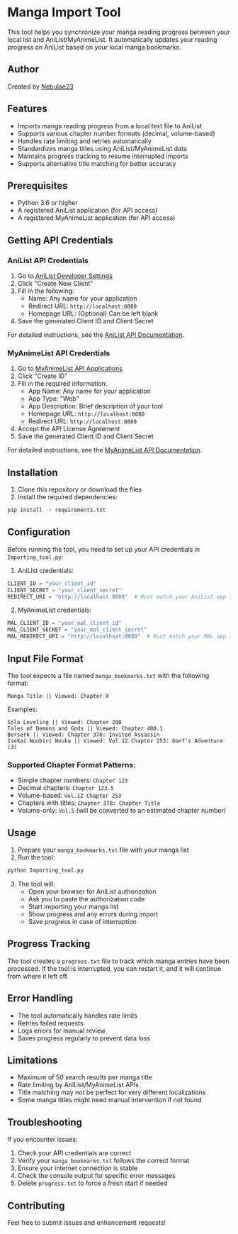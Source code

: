 # Manga Import Tool

This tool helps you synchronize your manga reading progress between your local list and AniList/MyAnimeList. It automatically updates your reading progress on AniList based on your local manga bookmarks.

## Author

Created by [Nebulae23](https://github.com/Nebulae23)

## Features

- Imports manga reading progress from a local text file to AniList
- Supports various chapter number formats (decimal, volume-based)
- Handles rate limiting and retries automatically
- Standardizes manga titles using AniList/MyAnimeList data
- Maintains progress tracking to resume interrupted imports
- Supports alternative title matching for better accuracy

## Prerequisites

- Python 3.6 or higher
- A registered AniList application (for API access)
- A registered MyAnimeList application (for API access)

## Getting API Credentials

### AniList API Credentials
1. Go to [AniList Developer Settings](https://anilist.co/settings/developer)
2. Click "Create New Client"
3. Fill in the following:
   - Name: Any name for your application
   - Redirect URL: `http://localhost:8080`
   - Homepage URL: (Optional) Can be left blank
4. Save the generated Client ID and Client Secret

For detailed instructions, see the [AniList API Documentation](https://anilist.gitbook.io/anilist-apiv2-docs/overview/oauth/getting-started).

### MyAnimeList API Credentials
1. Go to [MyAnimeList API Applications](https://myanimelist.net/apiconfig)
2. Click "Create ID"
3. Fill in the required information:
   - App Name: Any name for your application
   - App Type: "Web"
   - App Description: Brief description of your tool
   - Homepage URL: `http://localhost:8080`
   - Redirect URL: `http://localhost:8080`
4. Accept the API License Agreement
5. Save the generated Client ID and Client Secret

For detailed instructions, see the [MyAnimeList API Documentation](https://myanimelist.net/apiconfig/references/authorization).

## Installation

1. Clone this repository or download the files
2. Install the required dependencies:
```bash
pip install -r requirements.txt
```

## Configuration

Before running the tool, you need to set up your API credentials in `Importing_tool.py`:

1. AniList credentials:
```python
CLIENT_ID = "your_client_id"
CLIENT_SECRET = "your_client_secret"
REDIRECT_URI = "http://localhost:8080"  # Must match your AniList app settings
```

2. MyAnimeList credentials:
```python
MAL_CLIENT_ID = "your_mal_client_id"
MAL_CLIENT_SECRET = "your_mal_client_secret"
MAL_REDIRECT_URI = "http://localhost:8080"  # Must match your MAL app settings
```

## Input File Format

The tool expects a file named `manga_bookmarks.txt` with the following format:

```
Manga Title || Viewed: Chapter X
```

Examples:
```
Solo Leveling || Viewed: Chapter 200
Tales of Demons and Gods || Viewed: Chapter 480.1
Berserk || Viewed: Chapter 378: Invited Assassin
Isekai Nonbiri Nouka || Viewed: Vol.12 Chapter 253: Garf's Adventure (3)
```

### Supported Chapter Format Patterns:

- Simple chapter numbers: `Chapter 123`
- Decimal chapters: `Chapter 123.5`
- Volume-based: `Vol.12 Chapter 253`
- Chapters with titles: `Chapter 378: Chapter Title`
- Volume-only: `Vol.5` (will be converted to an estimated chapter number)

## Usage

1. Prepare your `manga_bookmarks.txt` file with your manga list
2. Run the tool:
```bash
python Importing_tool.py
```

3. The tool will:
   - Open your browser for AniList authorization
   - Ask you to paste the authorization code
   - Start importing your manga list
   - Show progress and any errors during import
   - Save progress in case of interruption

## Progress Tracking

The tool creates a `progress.txt` file to track which manga entries have been processed. If the tool is interrupted, you can restart it, and it will continue from where it left off.

## Error Handling

- The tool automatically handles rate limits
- Retries failed requests
- Logs errors for manual review
- Saves progress regularly to prevent data loss

## Limitations

- Maximum of 50 search results per manga title
- Rate limiting by AniList/MyAnimeList APIs
- Title matching may not be perfect for very different localizations
- Some manga titles might need manual intervention if not found

## Troubleshooting

If you encounter issues:

1. Check your API credentials are correct
2. Verify your `manga_bookmarks.txt` follows the correct format
3. Ensure your internet connection is stable
4. Check the console output for specific error messages
5. Delete `progress.txt` to force a fresh start if needed

## Contributing

Feel free to submit issues and enhancement requests! 